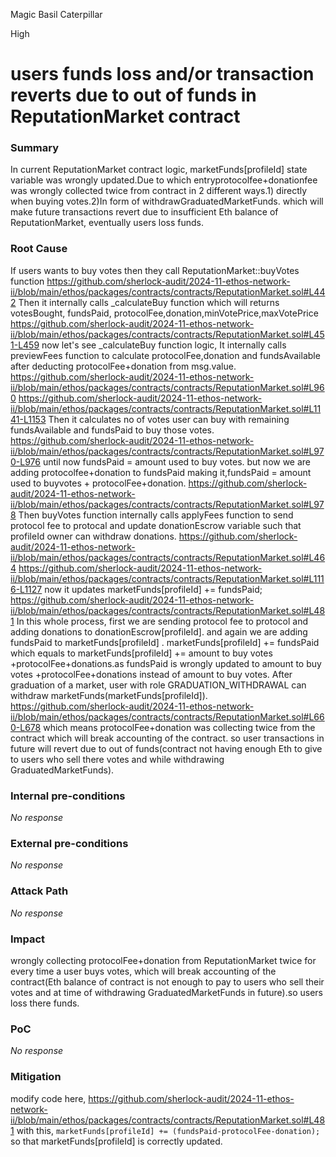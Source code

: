 Magic Basil Caterpillar

High

# users funds loss and/or transaction reverts due to out of funds in ReputationMarket contract

### Summary

 In current ReputationMarket contract logic, marketFunds[profileId] state variable was wrongly updated.Due to which entryprotocolfee+donationfee was wrongly collected twice from contract in 2 different ways.1) directly when buying votes.2)In form of withdrawGraduatedMarketFunds.
which will make future transactions revert due to insufficient Eth balance of ReputationMarket, eventually users loss funds.

### Root Cause

If users wants to buy votes then they call ReputationMarket::buyVotes function
https://github.com/sherlock-audit/2024-11-ethos-network-ii/blob/main/ethos/packages/contracts/contracts/ReputationMarket.sol#L442
Then it internally calls _calculateBuy function which will returns votesBought, fundsPaid, protocolFee,donation,minVotePrice,maxVotePrice
https://github.com/sherlock-audit/2024-11-ethos-network-ii/blob/main/ethos/packages/contracts/contracts/ReputationMarket.sol#L451-L459
now let's see _calculateBuy function logic,
It internally calls previewFees function to calculate protocolFee,donation and fundsAvailable after deducting protocolFee+donation from msg.value.
https://github.com/sherlock-audit/2024-11-ethos-network-ii/blob/main/ethos/packages/contracts/contracts/ReputationMarket.sol#L960
https://github.com/sherlock-audit/2024-11-ethos-network-ii/blob/main/ethos/packages/contracts/contracts/ReputationMarket.sol#L1141-L1153
Then it calculates no of votes user can buy with remaining fundsAvailable and fundsPaid to buy those votes.
https://github.com/sherlock-audit/2024-11-ethos-network-ii/blob/main/ethos/packages/contracts/contracts/ReputationMarket.sol#L970-L976
until now fundsPaid = amount used to buy votes.
but now we are adding protocolfee+donation to fundsPaid making it,fundsPaid = amount used to buyvotes + protocolFee+donation.
https://github.com/sherlock-audit/2024-11-ethos-network-ii/blob/main/ethos/packages/contracts/contracts/ReputationMarket.sol#L978
Then buyVotes function internally calls applyFees function to send protocol fee to protocal and update donationEscrow variable such that profileId owner can withdraw donations.
https://github.com/sherlock-audit/2024-11-ethos-network-ii/blob/main/ethos/packages/contracts/contracts/ReputationMarket.sol#L464
https://github.com/sherlock-audit/2024-11-ethos-network-ii/blob/main/ethos/packages/contracts/contracts/ReputationMarket.sol#L1116-L1127
now it updates marketFunds[profileId] += fundsPaid;
https://github.com/sherlock-audit/2024-11-ethos-network-ii/blob/main/ethos/packages/contracts/contracts/ReputationMarket.sol#L481
In this whole process, first we are sending protocol fee to protocol and adding donations to donationEscrow[profileId].
and again we are adding fundsPaid to marketFunds[profileId] .
marketFunds[profileId] += fundsPaid which equals to 
marketFunds[profileId] += amount to buy votes +protocolFee+donations.as fundsPaid is wrongly updated to amount to buy votes +protocolFee+donations instead of amount to buy votes.
After graduation of a market, user with role GRADUATION_WITHDRAWAL can withdraw marketFunds(marketFunds[profileId]).
https://github.com/sherlock-audit/2024-11-ethos-network-ii/blob/main/ethos/packages/contracts/contracts/ReputationMarket.sol#L660-L678
which means protocolFee+donation was collecting twice from the contract which will break accounting of the contract.
so  user transactions in future  will revert due to out of funds(contract not having enough Eth to give to users who sell there votes and while withdrawing GraduatedMarketFunds).


       
       
       

### Internal pre-conditions

_No response_

### External pre-conditions

_No response_

### Attack Path

_No response_

### Impact

wrongly collecting protocolFee+donation from ReputationMarket twice for every time  a user buys votes, which will break accounting of the contract(Eth balance of contract is not enough to pay to users who sell their votes and at time of withdrawing GraduatedMarketFunds  in future).so users loss there funds.

### PoC

_No response_

### Mitigation

modify code here,
https://github.com/sherlock-audit/2024-11-ethos-network-ii/blob/main/ethos/packages/contracts/contracts/ReputationMarket.sol#L481
with this,
```marketFunds[profileId] += (fundsPaid-protocolFee-donation);```
so that marketFunds[profileId] is correctly updated.